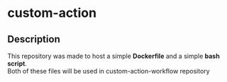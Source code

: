 # custom-action #

## Description ##

This repository was made to host a simple **Dockerfile** and a simple **bash script**. <br/>
Both of these files will be used in custom-action-workflow repository


